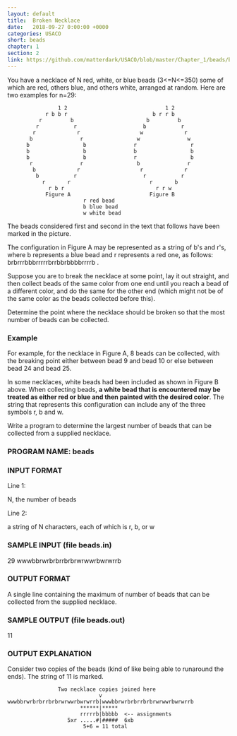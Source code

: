 ```yaml
---
layout: default
title:  Broken Necklace
date:   2018-09-27 0:00:00 +0000
categories: USACO
short: beads
chapter: 1
section: 2
link: https://github.com/matterdark/USACO/blob/master/Chapter_1/beads/beads.java
---
```


You have a necklace of N red, white, or blue beads (3<=N<=350) some of which are red, others blue, and others white, arranged at random. Here are two examples for n=29:
```
                1 2                               1 2
            r b b r                           b r r b
          r         b                       b         b
         r           r                     b           r
        r             r                   w             r
       b               r                 w               w
      b                 b               r                 r
      b                 b               b                 b
      b                 b               r                 b
       r               r                 b               r
        b             r                   r             r
         b           r                     r           r
           r       r                         r       b
             r b r                             r r w
            Figure A                         Figure B
                        r red bead
                        b blue bead
                        w white bead
```
The beads considered first and second in the text that follows have been marked in the picture.

The configuration in Figure A may be represented as a string of b's and r's, where b represents a blue bead and r represents a red one, as follows: brbrrrbbbrrrrrbrrbbrbbbbrrrrb .

Suppose you are to break the necklace at some point, lay it out straight, and then collect beads of the same color from one end until you reach a bead of a different color, and do the same for the other end (which might not be of the same color as the beads collected before this).

Determine the point where the necklace should be broken so that the most number of beads can be collected.

### Example

For example, for the necklace in Figure A, 8 beads can be collected, with the breaking point either between bead 9 and bead 10 or else between bead 24 and bead 25.

In some necklaces, white beads had been included as shown in Figure B above. When collecting beads, **a white bead that is encountered may be treated as either red or blue and then painted with the desired color**. The string that represents this configuration can include any of the three symbols r, b and w.

Write a program to determine the largest number of beads that can be collected from a supplied necklace.

### PROGRAM NAME: beads

### INPUT FORMAT

Line 1:

N, the number of beads

Line 2:

a string of N characters, each of which is r, b, or w

### SAMPLE INPUT (file beads.in)

29
wwwbbrwrbrbrrbrbrwrwwrbwrwrrb

### OUTPUT FORMAT

A single line containing the maximum of number of beads that can be collected from the supplied necklace.

### SAMPLE OUTPUT (file beads.out)

11

### OUTPUT EXPLANATION

Consider two copies of the beads (kind of like being able to runaround the ends). The string of 11 is marked.
```
                Two necklace copies joined here
                             v
wwwbbrwrbrbrrbrbrwrwwrbwrwrrb|wwwbbrwrbrbrrbrbrwrwwrbwrwrrb
                       ******|*****
                       rrrrrb|bbbbb  <-- assignments
                   5xr .....#|#####  6xb
                        5+6 = 11 total
```